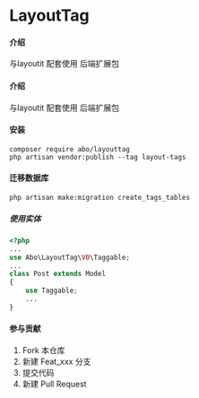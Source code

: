 # LayoutTag

#### 介绍
与layoutit 配套使用 后端扩展包

#### 介绍
与layoutit 配套使用 后端扩展包

#### 安装
```shell
composer require abo/layouttag
php artisan vendor:publish --tag layout-tags
```

#### 迁移数据库
```shell
php artisan make:migration create_tags_tables
```

##### 使用实体
````php
<?php
...
use Abo\LayoutTag\V0\Taggable;
...
class Post extends Model
{
    use Taggable;
    ...
}
````

#### 参与贡献

1. Fork 本仓库
2. 新建 Feat_xxx 分支
3. 提交代码
4. 新建 Pull Request
